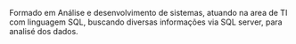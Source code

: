 Formado em Análise e desenvolvimento de sistemas, atuando na area de TI com linguagem SQL, buscando diversas informações via SQL server, para analisé dos dados. 

